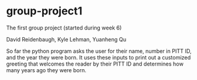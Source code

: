# group-project1
The first group project (started during week 6)

David Reidenbaugh, Kyle Lehman, Yuanheng Qu


So far the python program asks the user for their name, number in PITT ID, and the year they were born.
It uses these inputs to print out a customized greeting that welcomes the reader by their PITT ID and determines how many years ago they were born.

